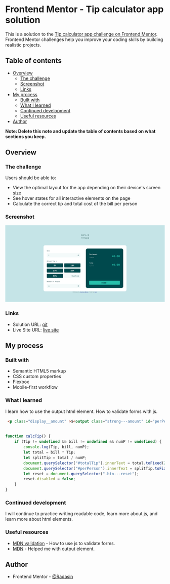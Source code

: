 # Frontend Mentor - Tip calculator app solution

This is a solution to the [Tip calculator app challenge on Frontend Mentor](https://www.frontendmentor.io/challenges/tip-calculator-app-ugJNGbJUX). Frontend Mentor challenges help you improve your coding skills by building realistic projects.

## Table of contents

- [Overview](#overview)
  - [The challenge](#the-challenge)
  - [Screenshot](#screenshot)
  - [Links](#links)
- [My process](#my-process)
  - [Built with](#built-with)
  - [What I learned](#what-i-learned)
  - [Continued development](#continued-development)
  - [Useful resources](#useful-resources)
- [Author](#author)


**Note: Delete this note and update the table of contents based on what sections you keep.**

## Overview

### The challenge

Users should be able to:

- View the optimal layout for the app depending on their device's screen size
- See hover states for all interactive elements on the page
- Calculate the correct tip and total cost of the bill per person

### Screenshot

![Desktop](./screenshot.png)

### Links

- Solution URL: [git](https://github.com/RadasinR/tipCalculator.git)
- Live Site URL: [live site](https://tip-calculator-orcin-six.vercel.app/)

## My process

### Built with

- Semantic HTML5 markup
- CSS custom properties
- Flexbox
- Mobile-first workflow



### What I learned

I learn how to use the output html element. How to validate forms with js.

```html
 <p class="display__amount" >$<output class="strong---amount" id="perPerson" >0.00</output></p>
```

```js

function calcTip() {
    if (Tip != undefined && bill != undefined && numP != undefined) {
        console.log(Tip, bill, numP);
        let total = bill * Tip;
        let splitTip = total / numP;
        document.querySelector("#totalTip").innerText = total.toFixed(2);
        document.querySelector("#perPerson").innerText = splitTip.toFixed(2);
        let reset = document.querySelector(".btn---reset");
        reset.disabled = false;
    } 
}
```


### Continued development

I will continue to practice writing readable code, learn more about js, and learn more about html elements.

### Useful resources

- [MDN validation](https://developer.mozilla.org/en-US/docs/Learn/Forms/Form_validation#the_constraint_validation_api) - How to use js to validate forms.
- [MDN<output>](https://developer.mozilla.org/en-US/docs/Web/HTML/Element/output) - Helped me with output element.

## Author


- Frontend Mentor - [@Radasin](https://www.frontendmentor.io/profile/Radasin)


